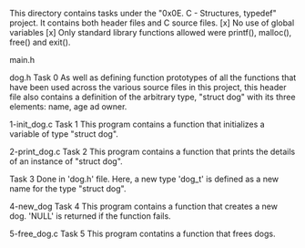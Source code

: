 This directory contains tasks under the "0x0E. C - Structures, typedef" project.
It contains both header files and C source files.
[x] No use of global variables
[x] Only standard library functions allowed were printf(), malloc(), free() and exit().


main.h


dog.h
Task 0
As well as defining function prototypes of all the functions that have been used across the various source files in this project, this header file also contains a definition of the arbitrary type, "struct dog" with its three elements: name, age ad owner.

1-init_dog.c
Task 1
This program contains a function that initializes a variable of type "struct dog".

2-print_dog.c
Task 2
This program contains a function that prints the details of an instance of "struct dog".

Task 3
Done in 'dog.h' file.
Here, a new type 'dog_t' is defined as a new name for the type "struct dog".

4-new_dog
Task 4
This program contains a function that creates a new dog. 'NULL' is returned if the function fails.

5-free_dog.c
Task 5
This program contatins a function that frees dogs.
